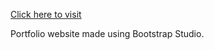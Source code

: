 [Click here to visit](https://sharankasandula.github.io/portfolio/)

Portfolio website made using Bootstrap Studio.
